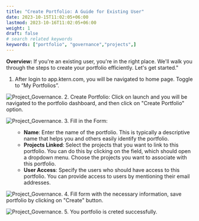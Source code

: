 ```yaml
---
title: "Create Portfolio: A Guide for Existing User"
date: 2023-10-15T11:02:05+06:00
lastmod: 2023-10-16T11:02:05+06:00
weight: 1
draft: false
# search related keywords
keywords: ["portfolio", "governance","projects",]
---
```

**Overview:** 
If you're an existing user, you're in the right place. We'll walk you through the steps to create your portfolio efficiently. Let's get started."

1. After login to app.ktern.com, you will be navigated to home page. Toggle to “My Portfolios”.

![Project_Governance](https://storage.googleapis.com/ktern-public-files/product-documentation/General/home-page-eu.png).
2. Create Portfolio: Click on launch and you will be navigated to the portfolio dashboard, and then click on "Create Portfolio" option.

![Project_Governance](https://storage.googleapis.com/ktern-public-files/product-documentation/General/create-eu.png).
3. Fill in the Form: 
<ol>
    <ul>
        <li><b>Name</b>: Enter the name of the portfolio. This is typically a descriptive name that helps you and others easily identify the portfolio.</li>
        <li><b>Projects Linked</b>: Select the projects that you want to link to this portfolio. You can do this by clicking on the field, which should open a dropdown menu. Choose the projects you want to associate with this portfolio.</li>
        <li><b>User Access</b>: Specify the users who should have access to this portfolio. You can provide access to users by mentioning their email addresses.</li>
    </ul>
</ol>

![Project_Governance](https://storage.googleapis.com/ktern-public-files/product-documentation/General/form-eu.png).
4. Fill form with the necessary information, save portfolio by clicking on "Create" button.

![Project_Governance](https://storage.googleapis.com/ktern-public-files/product-documentation/General/create-success-eu.png).
5. You portfolio is creted successfully.